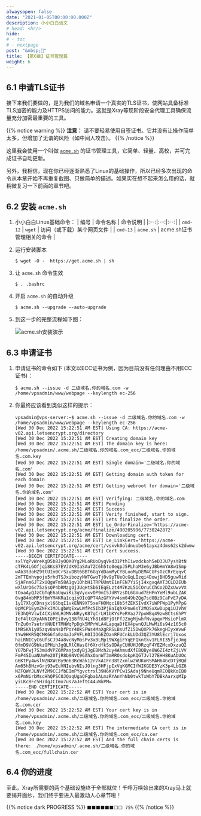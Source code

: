 ```yaml
---
alwaysopen: false
date: "2021-01-05T00:00:00.000Z"
description: 小小白白话文
# head: <hr/>
hide:
# - toc
# - nextpage
post: "&nbsp;📙"
title: 【第6章】证书管理篇
weight: 6
---
```


## 6.1 申请TLS证书

接下来我们要做的，是为我们的域名申请一个真实的TLS证书，使网站具备标准TLS加密的能力及HTTPS访问的能力。这就是Xray等现阶段安全代理工具确保流量充分加密最重要的工具。

{{% notice warning  %}} 
**注意：** 请不要轻易使用自签证书。它并没有让操作简单太多，但增加了无谓的风险（如中间人攻击）。
{{% /notice %}}

这里我会使用一个叫做 [`acme.sh`](https://github.com/acmesh-official/acme.sh) 的证书管理工具，它简单、轻量、高校，并可完成证书自动更新。

另外，我相信，现在你已经逐渐熟悉了Linux的基础操作，所以已经多次出现的命令从本章开始不再重复截图、只做简单的描述。如果实在想不起来怎么用的话，就稍微复习一下前面的章节吧。


## 6.2 安装 `acme.sh`

1. 小小白白Linux基础命令：
    | 编号 | 命令名称 | 命令说明 |
    |:--:|:--:|:--:|
    | `cmd-12` | `wget` | 访问（或下载）某个网页文件 |
    | `cmd-13` | `acme.sh` | acme.sh证书管理相关的命令 |

2. 运行安装脚本
    ```
    $ wget -O -  https://get.acme.sh | sh
    ```

3. 让 `acme.sh` 命令生效
    ```
    $ . .bashrc
    ```

4. 开启 `acme.sh` 的自动升级
    ```
    $ acme.sh --upgrade --auto-upgrade
    ```

5. 到这一步的完整流程如下图：

    <img src="../ch06-img01-acme-install.gif"  alt="acme.sh安装演示"/>


## 6.3 申请证书

1. 申请证书的命令如下 (本文以ECC证书为例，因为目前没有任何理由不用ECC证书)：
    ```
    $ acme.sh --issue -d 二级域名.你的域名.com -w /home/vpsadmin/www/webpage --keylength ec-256
    ```

2. 你最终应该看到类似这样的提示：
    ```
    vpsadmin@vps-server:~$ acme.sh --issue -d 二级域名.你的域名.com -w /home/vpsadmin/www/webpage --keylength ec-256
    [Wed 30 Dec 2022 15:22:51 AM EST] Using CA: https://acme-v02.api.letsencrypt.org/directory
    [Wed 30 Dec 2022 15:22:51 AM EST] Creating domain key
    [Wed 30 Dec 2022 15:22:51 AM EST] The domain key is here: /home/vpsadmin/.acme.sh/二级域名.你的域名.com_ecc/二级域名.你的域名.com.key
    [Wed 30 Dec 2022 15:22:51 AM EST] Single domain='二级域名.你的域名.com'
    [Wed 30 Dec 2022 15:22:51 AM EST] Getting domain auth token for each domain
    [Wed 30 Dec 2022 15:22:51 AM EST] Getting webroot for domain='二级域名.你的域名.com'
    [Wed 30 Dec 2022 15:22:51 AM EST] Verifying: 二级域名.你的域名.com
    [Wed 30 Dec 2022 15:22:51 AM EST] Pending
    [Wed 30 Dec 2022 15:22:51 AM EST] Success
    [Wed 30 Dec 2022 15:22:51 AM EST] Verify finished, start to sign.
    [Wed 30 Dec 2022 15:22:51 AM EST] Lets finalize the order.
    [Wed 30 Dec 2022 15:22:51 AM EST] Le_OrderFinalize='https://acme-v02.api.letsencrypt.org/acme/finalize/490205996/7730242872'
    [Wed 30 Dec 2022 15:22:51 AM EST] Downloading cert.
    [Wed 30 Dec 2022 15:22:51 AM EST] Le_LinkCert='https://acme-v02.api.letsencrypt.org/acme/cert/vsxvk0oldnuobe51ayxz4dms62sk2dwmw9zhuw'
    [Wed 30 Dec 2022 15:22:51 AM EST] Cert success.
    -----BEGIN CERTIFICATE-----
    sxlYqPvWreKgD5b8JyOQX0Yg2MLoRUoDyqVkd31PthIiwzdckoh5eD3JU7ysYBtN
    cTFK4LGOfjqi8Ks87EVJdK9IaSAu7ZC6h5to0eqpJ5PLhaM3e6yJBbHmYA8w1Smp
    wAb3tdoHZ9ttUIm9CrSzvDBt6BBT6GqYdDamMyCYBLooMyDEM4CUFsOzCRrEqqvC
    2mTTEmhvpojo5rhdTSJxibozyNWTGwoTj0v9pTUeQcGqLIzqi4DowjBHD5guwRid
    SjAFnm6JT2xUQgWFm58A1gv1OhbH1TRPUUmtE1nFEN7YiSjI4xgxqAXT3CLD2EUb
    wXlUrO6c75zSsQP4bRMzgOjJUqHtSb6IEqELzt4M7KzL5iCOruCChCo2DZxUwvVX
    tOoaAyQJzCbTqE6aUqwiKi3gVyoxvDP9mI5JdRYzsDL6GVud7EHPnYeMl9ubLZAK
    0vg84mbMP3f6mYM4KRa1cqiyOIcQPT4AzGFYVv4sm049bZQg7sd0Bz9CaFvE7yDA
    1y17XlgCDnsjxl66bqI1vkENN9XT5xeFHONqc18b5fZEKSIvdX7iWPFWp1PyMPpG
    0pMCP1EymZNFxIMJLgbWqExwLWfPc5Ib3PjBaIqhXPnw6sT2MQSxXwDupq1UJVhV
    7E3hQRVlwI4CXi6WLHJMNvNRyyK87gCrLH1bKYsPeRVaz77poWBq49zwBCts6hPY
    IeF4ltGXyANNIOPEi8vy138fRU4LYh81d8FjOtFfJZogMjwhfNvapqxPMsioPlmX
    TnZu0n7setrVNUEfTMHWqPpDgk5MPrWLA4LapqaDfEX4pwnQJLMwMi6s94z165c0
    iMRSKA1yU5zqv8aNsDfPoY4OkSPWs4MaXgRRSLBsUfZ15DwQXPk76kegHIyxWvwF
    tYw9HKR5QCMK66fa0z4aJoFVFLK0IIOGEZOanRFUCnkLUDd3QZ3YU8lEcrj7Uxos
    haiRNICyC6UfsCJ94a8vcNyMosPv3xBLMp19WXgiFYqEFQkntkv1FLRI35fjeJmg
    0fmD9VG9bkzGPHihJgQLRlCHasGf6XrdfkSsODAyCUHUHJ0RzqF4YEZMcxDxzuQ2
    YO7bFwj7S3mUdVPZ6MPasjxdyBjJgEBMch2uy4AhmudXfEBQBye8W6ZI4ztZjLVV
    FmP4SIuaNUmMe20TjR8b9NVC96AhxOanWT3mRROsdokpKQGTJvl27EHH8KuAbUOc
    G6KtPy4wslNZNXWcBy9n63RcWak12r7kAIFn38tZxmlw2WUKoRSMAH64GcDTjRQd
    Am65hBHzvGrj93wEuVNIebvNIsJOlng3HFjpIxVqKGMCIfWIKGDE3YzK3p4LbGZ6
    NZFQWYJLNVf2M9CCJfbEImPYgvctrxl39H6KVYPCw1SAdaj9NneUqmREOQkKoEB0
    x6PmNirbMscHhQPSC0JQaqUgaQFgba1ALmzRYAnYhNb0twkTxWbY7DBkAarxqMIp
    yiLKcBFc5H7dgJCImo7us7aJeftC44uWkPM=
    -----END CERTIFICATE-----
    [Wed 30 Dec 2022 15:22:52 AM EST] Your cert is in  /home/vpsadmin/.acme.sh/二级域名.你的域名.com_ecc/二级域名.你的域名.com.cer
    [Wed 30 Dec 2022 15:22:52 AM EST] Your cert key is in  /home/vpsadmin/.acme.sh/二级域名.你的域名.com_ecc/二级域名.你的域名.com.key
    [Wed 30 Dec 2022 15:22:52 AM EST] The intermediate CA cert is in  /home/vpsadmin/.acme.sh/二级域名.你的域名.com_ecc/ca.cer
    [Wed 30 Dec 2022 15:22:52 AM EST] And the full chain certs is there:  /home/vpsadmin/.acme.sh/二级域名.你的域名.com_ecc/fullchain.cer
    ```

## 6.4 你的进度
至此，Xray所需要的两个基础设施终于全部就位！千呼万唤始出来的Xray马上就要揭开面纱，我们终于要进入最激动人心章节啦！


{{% notice dark PROGRESS  %}} `⬛⬛⬛⬛⬛⬛⬜⬜ 75%` {{% /notice %}}

